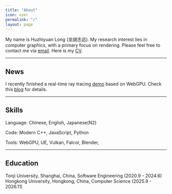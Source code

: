 ```yaml
---
title: "About"
icon: user 
permalink: "/"
layout: page
---
```


My name is Huzhiyuan Long (龙胡志远). My research interest lies in computer graphics, with a primary focus on rendering. Please feel free to contact me via [email](javascript:linkTo_UnCryptMailto('nbjmup;uftu');). Here is my [CV](/assets/ChineseCV/lhzy_resume.pdf).

 <!-- I had the privilege of being mentored by Professor [Jia](https://sse.tongji.edu.cn/info/1204/3256.htm) in [his lab](https://smart3d.tongji.edu.cn/en/Home.htm) during my undergraduate studies. Our results were eventually published in [CCF CAD/Graphics 2023](https://dmcv.sjtu.edu.cn/cadgraphics2023/).  -->

------------------

## News

I recently finished a real-time ray tracing [demo](https://c-none.github.io/Web-RTRT) based on WebGPU. Check this [blog](https://c-none.github.io/ray-tracing-on-WebGPU/) for details.

<!-- ------------------

## Interests

During my high school years, I was fascinated by anime-style videos made with [MMD](https://learnmmd.com/what-is-mikumikudance/)(MikuMikuDance). I wanted to make these virtual characters as vivid and realistic as possible. This led me to delve into computer graphics at university. As I learned more about computer graphics, I gradually realized that physics simulation and light transport are the core of rendering photorealistic graphics. Consequently, I chose rendering as my direction for further research. -->

------------------

## Skills

Language: Chinese, English, Japanese(N2)

Code: Modern C++, JavaScript, Python

Tools: WebGPU, UE, Vulkan, Falcor, Blender,

------------------

## Education

Tonji University, Shanghai, China, Software Engineering (2020.9 - 2024.6)
Hongkong University, Hongkong, China, Computer Science (2025.9 - 2026.11)
